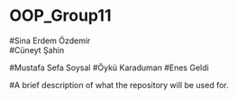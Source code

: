 OOP_Group11
===========

\#Sina Erdem Özdemir  
\#Cüneyt Şahin

\#Mustafa Sefa Soysal \#Öykü Karaduman \#Enes Geldi

\#A brief description of what the repository will be used for.
